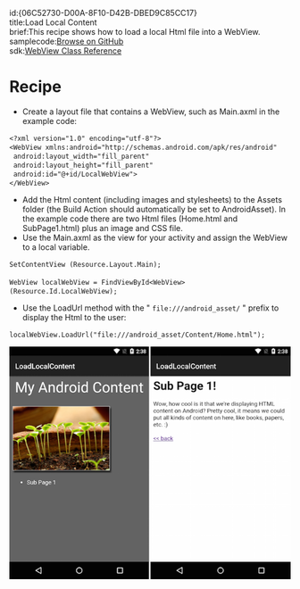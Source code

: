 id:{06C52730-D00A-8F10-D42B-DBED9C85CC17}  
title:Load Local Content  
brief:This recipe shows how to load a local Html file into a WebView.  
samplecode:[Browse on GitHub](https://github.com/xamarin/recipes/tree/master/android/controls/webview/load_local_content)  
sdk:[WebView Class Reference](http://developer.android.com/reference/android/webkit/WebView.html)  

<a name="Recipe" class="injected"></a>


# Recipe

-  Create a layout file that contains a WebView, such as Main.axml in the example code:


```
<?xml version="1.0" encoding="utf-8"?>
<WebView xmlns:android="http://schemas.android.com/apk/res/android"
 android:layout_width="fill_parent"
 android:layout_height="fill_parent"
 android:id="@+id/LocalWebView">
</WebView>
```

-  Add the Html content (including images and stylesheets) to the Assets folder (the Build Action should automatically be set to AndroidAsset). In the example code there are two Html files (Home.html and SubPage1.html) plus an image and CSS file.
-  Use the Main.axml as the view for your activity and assign the WebView to a local variable.


```
SetContentView (Resource.Layout.Main);

WebView localWebView = FindViewById<WebView>(Resource.Id.LocalWebView);
```

-  Use the LoadUrl method with the " `file:///android_asset/` " prefix to display the Html to the user:


```
localWebView.LoadUrl("file:///android_asset/Content/Home.html");
```

 [ ![](Images/LoadLocalContent.png)](Images/LoadLocalContent.png)

